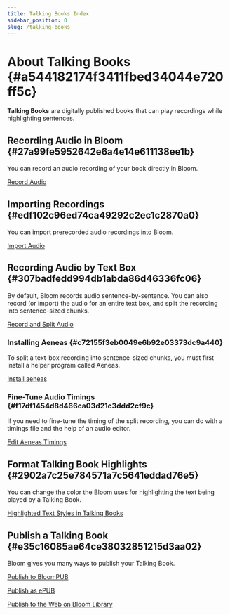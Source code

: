 ```yaml
---
title: Talking Books Index
sidebar_position: 0
slug: /talking-books
---
```




# About Talking Books {#a544182174f3411fbed34044e720ff5c}


**Talking Books** are digitally published books that can play recordings while highlighting sentences. 


## Recording Audio in Bloom {#27a99fe5952642e6a4e14e611138ee1b}


You can record an audio recording of your book directly in Bloom. 


[Record Audio](/record-audio) 


## Importing Recordings {#edf102c96ed74ca49292c2ec1c2870a0}


You can import prerecorded audio recordings into Bloom. 


[Import Audio](/import-audio) 


## Recording Audio by Text Box {#307badfedd994db1abda86d46336fc06}


By default, Bloom records audio sentence-by-sentence. You can also record (or import) the audio for an entire text box, and split the recording into sentence-sized chunks. 


[Record and Split Audio](/record-and-split-audio) 


### Installing Aeneas {#c72155f3eb0049e6b92e03373dc9a440}


To split a text-box recording into sentence-sized chunks, you must first install a helper program called Aeneas. 


[Install aeneas](/installing-aeneas) 


### Fine-Tune Audio Timings {#f17df1454d8d466ca03d21c3ddd2cf9c}


If you need to fine-tune the timing of the split recording, you can do with a timings file and the help of an audio editor. 


[Edit Aeneas Timings](/edit-timings) 


## Format Talking Book Highlights {#2902a7c25e784571a7c5641eddad76e5}


You can change the color the Bloom uses for highlighting the text being played by a Talking Book. 


[Highlighted Text Styles in Talking Books](/talking-book-highlighted-text-styles) 


## Publish a Talking Book {#e35c16085ae64ce38032851215d3aa02}


Bloom gives you many ways to publish your Talking Book. 


[Publish to BloomPUB](/publish-to-bloompub) 


[Publish as ePUB](/publish-as-epub) 


[Publish to the Web on Bloom Library](/publish-to-bloom-library) 

